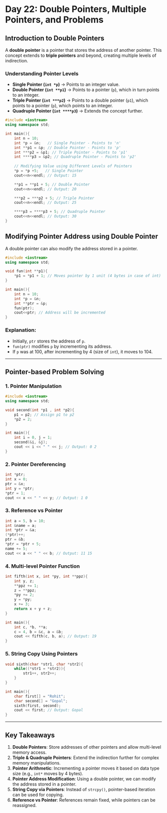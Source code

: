 # Day 22: Double Pointers, Multiple Pointers, and Problems

## Introduction to Double Pointers
A **double pointer** is a pointer that stores the address of another pointer. This concept extends to **triple pointers** and beyond, creating multiple levels of indirection.

### Understanding Pointer Levels
- **Single Pointer (`int *p`)** → Points to an integer value.
- **Double Pointer (`int **p1`)** → Points to a pointer (`p`), which in turn points to an integer.
- **Triple Pointer (`int ***p2`)** → Points to a double pointer (`p1`), which points to a pointer (`p`), which points to an integer.
- **Quadruple Pointer (`int ****p3`)** → Extends the concept further.

```cpp
#include <iostream>
using namespace std;

int main(){
    int n = 10;
    int *p = &n;   // Single Pointer - Points to 'n'
    int **p1 = &p; // Double Pointer - Points to 'p'
    int ***p2 = &p1; // Triple Pointer - Points to 'p1'
    int ****p3 = &p2; // Quadruple Pointer - Points to 'p2'
    
    // Modifying Value using Different Levels of Pointers
    *p = *p +5;   // Single Pointer
    cout<<n<<endl; // Output: 15

    **p1 = **p1 + 5; // Double Pointer
    cout<<n<<endl; // Output: 20

    ***p2 = ***p2 + 5; // Triple Pointer
    cout<<n<<endl; // Output: 25

    ****p3 = ****p3 + 5; // Quadruple Pointer
    cout<<n<<endl; // Output: 30
}
```

## Modifying Pointer Address using Double Pointer
A double pointer can also modify the address stored in a pointer.

```cpp
#include <iostream>
using namespace std;

void fun(int **p1){
    *p1 = *p1 + 1; // Moves pointer by 1 unit (4 bytes in case of int)
}

int main(){
    int n = 10;
    int *p = &n;
    int **ptr = &p;
    fun(ptr);
    cout<<ptr; // Address will be incremented
}
```
### Explanation:
- Initially, `ptr` stores the address of `p`.
- `fun(ptr)` modifies `p` by incrementing its address.
- If `p` was at 100, after incrementing by 4 (size of `int`), it moves to 104.

---

## Pointer-based Problem Solving

### 1. Pointer Manipulation
```cpp
#include <iostream>
using namespace std;

void second(int *p1 , int *p2){
    p1 = p2; // Assign p1 to p2
    *p2 = 2;
}

int main(){
    int i = 0, j = 1;
    second(&i, &j);
    cout << i << " " << j; // Output: 0 2
}
```

### 2. Pointer Dereferencing
```cpp
int *ptr;
int x = 0;
ptr = &x;
int y = *ptr;
*ptr = 1;
cout << x << " " << y; // Output: 1 0
```

### 3. Reference vs Pointer
```cpp
int a = 5, b = 10;
int &name = a;
int *ptr = &a;
(*ptr)++;
ptr = &b;
*ptr = *ptr + 5;
name += 5;
cout << a << " " << b; // Output: 11 15
```

### 4. Multi-level Pointer Function
```cpp
int fifth(int x, int *py, int **ppz){
    int y, z;
    **ppz += 1;
    z = **ppz;
    *py += 2;
    y = *py;
    x += 3;
    return x + y + z;
}

int main(){
    int c, *b, **a;
    c = 4, b = &c, a = &b;
    cout << fifth(c, b, a); // Output: 19
}
```

### 5. String Copy Using Pointers
```cpp
void sixth(char *str1, char *str2){
    while((*str1 = *str2)){
        str1++, str2++;
    }
}

int main(){
    char first[] = "Rohit";
    char second[] = "Gopal";
    sixth(first, second);
    cout << first; // Output: Gopal
}
```

---

## Key Takeaways
1. **Double Pointers**: Store addresses of other pointers and allow multi-level memory access.
2. **Triple & Quadruple Pointers**: Extend the indirection further for complex memory manipulations.
3. **Pointer Arithmetic**: Incrementing a pointer moves it based on data type size (e.g., `int*` moves by 4 bytes).
4. **Pointer Address Modification**: Using a double pointer, we can modify the address stored in a pointer.
5. **String Copy via Pointers**: Instead of `strcpy()`, pointer-based iteration can be used for copying.
6. **Reference vs Pointer**: References remain fixed, while pointers can be reassigned.

